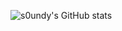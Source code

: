 ![s0undy's GitHub stats](https://github-readme-stats.vercel.app/api?username=s0undy&count_private=true&include_all_commits=true&theme=radical)
